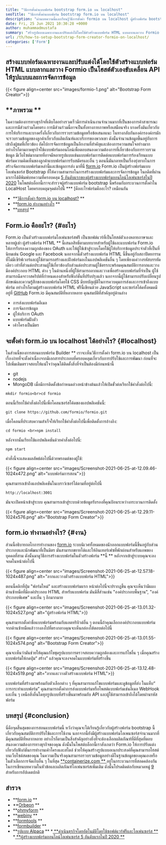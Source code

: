 ```yaml
---
title: "วิธีการตั้งค่าแบบฟอร์ม bootstrap form.io บน localhost" 
seoTitle: "วิธีการตั้งค่าแบบฟอร์ม bootstrap form.io บน localhost" 
description: "ผ่านบทความนี้และเรียนรู้วิธีการตั้งค่า formio บน localhost ผู้สร้างฟอร์ม bootstrap นี้ฟรีขยายได้และเสนอการรวมบุคคลที่สาม" 
date: Fri, 25 Jun 2021 10:30:28 +0000
author: muhammadmustafa
summary: "สร้างรูปแบบเฉพาะงานและปรับแต่งได้โดยใช้ตัวสร้างแบบฟอร์ม HTML แบบลากและวาง Formio เป็นโฮสต์ตัวเองขับเคลื่อน API ให้รูปแบบและการจัดการข้อมูล" 
url: /th/how-to-setup-bootstrap-form-creator-formio-on-localhost/
categories: ['Form']
---
```


## สร้างแบบฟอร์มเฉพาะงานและปรับแต่งได้โดยใช้ตัวสร้างแบบฟอร์ม HTML แบบลากและวาง Formio เป็นโฮสต์ตัวเองขับเคลื่อน API ให้รูปแบบและการจัดการข้อมูล

{{< figure align=center src="images/formio-1.png" alt="Bootstrap Form Creator">}}


##  **ภาพรวม ** 
ในความต้องการทางธุรกิจที่เติบโตอย่างรวดเร็วมีการดำเนินงานจำนวนมากที่เป็นของการค้าสาธารณะและการมีส่วนร่วมโดยตรง การมีส่วนร่วมนี้อาจเป็นทั้งทางกายภาพหรือเสมือนจริง บางครั้งมันเกี่ยวกับการให้บริการและบางครั้งก็เกี่ยวกับการรวบรวมข้อมูลหรือข้อเสนอแนะ ในทางกลับกันองค์กรองค์กรมักจะรวบรวมข้อมูลของลูกค้าเกี่ยวกับผลิตภัณฑ์และบริการของพวกเขา ดังนั้นจำนวนข้อมูลขึ้นอยู่กับการเข้าถึงผู้ชมที่เกี่ยวข้อง ถัดไปการจัดการข้อมูลเป็นอีกงานที่สำคัญและต้องการความสนใจอย่างมาก
อย่างไรก็ตามภาคธุรกิจใช้แบบฟอร์มออนไลน์เพื่อตอบสนองความต้องการที่เกี่ยวข้องกับการรวบรวมข้อมูล มีเว็บไซต์มากมายที่อาจมีหลายรูปแบบเช่นแบบฟอร์มการติดต่อแบบฟอร์มการร้องเรียนแบบฟอร์มความคิดเห็นของลูกค้าแบบฟอร์มการรับสมัครและอื่น ๆ ตอนนี้มันกลายเป็นเรื่องยุ่งยากในการสร้างจัดการแบบฟอร์มเหล่านี้และข้อมูลการส่ง มาที่นี่ [form.io][1] Form.io เป็นผู้สร้างฟอร์มแบบโอเพ่นซอร์ส Bootstrap ที่ให้ความสามารถในการสร้างแบบฟอร์มและการจัดการข้อมูล ในอดีตที่ผ่านมาเราได้ตีพิมพ์บทความที่ครอบคลุม [5 อันดับแรกของผู้สร้างแบบฟอร์มออนไลน์โอเพ่นซอร์สในปี 2020][2] ในโพสต์บล็อกนี้เราจะสำรวจผู้สร้างแบบฟอร์ม bootstrap นี้พร้อมกับกระบวนการตั้งค่าใน LocalHost โดยครอบคลุมจุดต่อไปนี้
  *** [คืออะไรฟอร์มคืออะไร? เหมือนกัน
  * **[วิธีการตั้งค่า form.io บน localhost?][4] ** 
  * **[form.io ทำงานอย่างไร][5] ** 
  * **[บทสรุป][6] ** 

## Form.io คืออะไร?   {#อะไร}
Form.io เป็นตัวสร้างแบบฟอร์มโอเพ่นซอร์สฟรี เป็นซอฟต์แวร์ที่เป็นโฮสต์ตัวเองหลายภาษาและหลายผู้เช่า ผู้สร้างฟอร์ม HTML ** นี้เสนอสิทธิ์ตามบทบาทสำหรับผู้ใช้และแบบฟอร์ม Form.io ให้การรับรองความถูกต้องของ OAuth และให้ผู้ใช้เข้าสู่ระบบโดยใช้ผู้ให้บริการข้อมูลประจำตัวที่เป็นที่นิยมเช่น Google และ Facebook นอกจากนี้ตัวสร้างแบบฟอร์ม HTML นี้ขึ้นอยู่กับสถาปัตยกรรมที่ไม่มีเซิร์ฟเวอร์และผู้ใช้สามารถสร้างและฝังฟอร์มลงในแอปพลิเคชันอื่น ๆ โดยเพียงแค่วางรหัสบรรทัดเดียว เท่าที่ส่วนต่อประสานผู้ใช้เกี่ยวข้องกับส่วนต่อประสานผู้ใช้ตรรกะพร้อมคุณสมบัติการลากและวาง มีองค์ประกอบ HTML ต่าง ๆ ในด้านหนึ่งที่ผู้ใช้สามารถลากและวางเพื่อสร้างแบบฟอร์มที่จำเป็น ผู้ใช้สามารถฉีดจาวาสคริปต์ที่กำหนดเองสำหรับฟังก์ชั่นที่ปรับปรุงแล้ว นอกจากนี้ผู้ใช้สามารถปรับเปลี่ยนรูปลักษณ์และความรู้สึกของแบบฟอร์มโดยใช้ CSS มีบทบัญญัติในการควบคุมการส่งและการเข้าถึงแบบฟอร์ม อย่างไรก็ตามผู้สร้างแบบฟอร์ม HTML ฟรีนี้เขียนด้วย JavaScript และซอร์สโค้ดทั้งหมดมีอยู่ที่ [GitHub][7]
Form.io มีคุณสมบัติที่หลากหลาย คุณสมบัติที่สำคัญอยู่ด้านล่าง
  * การส่งแบบฟอร์มอีเมล
  * การจัดการข้อมูล
  * ผู้ให้บริการ OAuth
  * แบบฟอร์มฝังตัว
  * เค้าโครงเป็นมิตร

## จะตั้งค่า form.io บน localhost ได้อย่างไร?   {#localhost}
ในส่วนนี้ของการสอนแบบฟอร์ม Builder ** เราจะเห็นวิธีการตั้งค่า form.io บน localhost เป็นเรื่องง่ายที่จะตั้งค่าเนื่องจากมีเอกสารประกอบที่ครอบคลุมเกี่ยวกับการปรับใช้และการพัฒนา
ก่อนที่จะไปเพิ่มเติมตรวจสอบให้แน่ใจว่าคุณได้ติดตั้งสิ่งที่จำเป็นต้องมีก่อนหน้านี้
  * git
  * nodejs
  * MongoDB
เมื่อมีการติดตั้งข้อกำหนดล่วงหน้าข้างต้นแล้วให้เปิดขั้วต่อเรียกใช้คำสั่งต่อไปนี้:
```
mkdir formio<br>cd formio
```
ตอนนี้เรียกใช้คำสั่งต่อไปนี้เพื่อโคลนซอร์สโค้ดของแอปพลิเคชันนี้:
```
git clone https://github.com/formio/formio.git
```
เมื่อโคลนที่ประสบความสำเร็จให้เรียกใช้คำสั่งต่อไปนี้เพื่อติดตั้งการอ้างอิง:
```
cd formio <br>npm install
```
หลังจากนั้นเรียกใช้แอปพลิเคชันด้วยคำสั่งต่อไปนี้:
```
npm start 
```
คำสั่งนี้จะแสดงผลลัพธ์ต่อไปนี้ด้วยพรอมต์ของผู้ใช้:

{{< figure align=center src="images/Screenshot-2021-06-25-at-12.09.46-1024x472.png" alt="แบบฟอร์มการสอน">}}

คุณสามารถเข้าถึงแอปพลิเคชันในเบราว์เซอร์ได้ตามที่อยู่ต่อไปนี้
```
http://localhost:3001 
```
มันจะเปิดหน้าเข้าสู่ระบบ คุณสามารถเข้าสู่ระบบด้วยข้อมูลรับรองที่คุณป้อนระหว่างกระบวนการติดตั้ง

{{< figure align=center src="images/Screenshot-2021-06-25-at-12.29.11-1024x576.png" alt="Bootstrap Form Creator">}}


## form.io ทำงานอย่างไร?   {#งาน}
ส่วนนี้อธิบายกลไกการทำงานของ [form.io][1] ระบบนิเวศทั้งหมดของนักออกแบบฟอร์มนี้ขึ้นอยู่กับส่วนประกอบและนักพัฒนาที่เป็นมิตร มันสามารถขยายได้และให้อินเทอร์เฟซที่พักผ่อนสำหรับแอพของบุคคลที่สาม ดังนั้นมาดูวิธีการสร้างแบบฟอร์มในตัวสร้างฟอร์ม  **นี้ ** 
หลังจากเข้าสู่ระบบคุณจะลงจอดในหน้าต่อไปนี้

{{< figure align=center src="images/Screenshot-2021-06-25-at-12.57.18-1024x487.png" alt="ลากและวางตัวสร้างแบบฟอร์ม HTML">}}

ตอนนี้คลิกที่ปุ่ม "ฟอร์มใหม่" และสร้างแบบฟอร์มแรก หน้าต่อไปนี้จะปรากฏขึ้น คุณจะเห็นว่ามีแผงด้านซ้ายมือที่มีองค์ประกอบ HTML สำหรับแบบฟอร์ม มันมีสี่ส่วนเช่น "องค์ประกอบพื้นฐาน", "องค์ประกอบพิเศษ" และอื่น ๆ อีกมากมาย

{{< figure align=center src="images/Screenshot-2021-06-25-at-13.01.32-1024x527.png" alt="ผู้สร้างฟอร์ม HTML">}}

คุณสามารถตั้งค่าชื่อแบบฟอร์มพร้อมกับแอตทริบิวต์อื่น ๆ ตอนนี้ถ้าคุณเลือกองค์ประกอบแบบฟอร์มจากด้านซ้ายมือแล้ววางลงไปที่ตรงกลางคุณจะเห็นกล่องโต้ตอบต่อไปนี้

{{< figure align=center src="images/Screenshot-2021-06-25-at-13.01.55-1024x574.png" alt="Bootstrap Form Creator">}}

คุณจะเห็นว่ามันช่วยให้คุณแก้ไขชุดรูปแบบการตรวจสอบความถูกต้องและการแก้ไขอื่น ๆ เมื่อคุณสร้างแบบฟอร์มให้กดปุ่ม“ สร้าง” แล้วคุณจะลงจอดในแบบฟอร์มที่สร้างขึ้น

{{< figure align=center src="images/Screenshot-2021-06-25-at-13.12.48-1024x519.png" alt="ลากและวางตัวสร้างแบบฟอร์ม HTML">}}

แบบฟอร์มที่สร้างมาพร้อมกับตัวเลือกต่าง ๆ ที่คุณสามารถแก้ไขแบบฟอร์มและดูข้อมูลที่ส่ง ในแท็บ“ การกระทำแบบฟอร์ม” คุณสามารถตั้งค่าการส่งแบบฟอร์มหรือโพสต์แบบฟอร์มเช่นอีเมล WebHook และอื่น ๆ เหนือสิ่งอื่นใดทุกรูปแบบที่สร้างขึ้นมาพร้อมกับ API และผู้ใช้สามารถเข้าถึงได้โดยผ่านรหัสฟอร์ม

## บทสรุป   {#conclusion}
นี่คือจุดสิ้นสุดของการสอนแบบฟอร์มนี้ หวังว่าคุณจะได้เรียนรู้เกี่ยวกับผู้สร้างฟอร์ม bootstrap นี้เกี่ยวกับคุณสมบัติการปรับใช้และการใช้งาน นอกจากนี้ยังมีผู้สร้างแบบฟอร์มโอเพนซอร์สจำนวนมากที่มีคุณสมบัติที่หลากหลาย อย่างไรก็ตามเป็นสิ่งสำคัญอย่างยิ่งที่จะต้องเลือกผลิตภัณฑ์ที่ดีที่สุดที่ตอบสนองความต้องการทางธุรกิจของคุณ ดังนั้นในโพสต์บล็อกนี้เราสังเกตว่า Form.io ให้การปรับแต่งเกี่ยวกับฟังก์ชันการทำงานเค้าโครงและสไตล์ ช่วยให้คุณสร้างรูปแบบอเนกประสงค์ที่คุณสามารถโฮสต์บนเว็บไซต์สดของคุณ ในความเป็นจริงคุณสามารถรวบรวมข้อมูลอย่างดีในฐานข้อมูลของคุณเองหรือในตัวเลือกการจัดเก็บอื่น ๆ
ในที่สุด [ **containerize.com ** ][8] อยู่ในกระบวนการที่สอดคล้องกันในการเขียนบทความในหัวข้อและผลิตภัณฑ์โอเพ่นซอร์สเพิ่มเติม ดังนั้นโปรดติดต่อกับหมวดหมู่ [9][9] สำหรับการอัปเดตปกติ

## สำรวจ
  * **[form.io][1] ** 
  * **[Orbeon][10] ** 
  * **[ohmyform][11] ** 
  * **[webiny][12] ** 
  * **[formtools][13] ** 
  * **[formbuilder][14] ** 
  * **[รูปแบบ Alpaca][15] ** 
  *[ **ดำเนินธุรกิจโดยอัตโนมัติโดยใช้ซอฟต์แวร์ฟรีและโอเพ่นซอร์ส ** ][16]
  *[ **ผู้สร้างแบบฟอร์มออนไลน์โอเพ่นซอร์ส 5 อันดับแรกในปี 2020 ** ][2]

  
[1]: https://products.containerize.com/form/formio/
[2]: https://blog.containerize.com/form/top-5-open-source-online-form-builders-in-year-2020/
[3]: #what
[4]: #localhost
[5]: #work
[6]: #Conclusion
[7]: https://github.com/formio/formio
[8]: https://www.containerize.com/
[9]: https://products.containerize.com/form/
[10]: https://products.containerize.com/form/orbeon/
[11]: https://products.containerize.com/form/ohmyform/
[12]: https://products.containerize.com/form/webiny/
[13]: https://products.containerize.com/form/formtools/
[14]: https://products.containerize.com/form/formbuilder/
[15]: https://products.containerize.com/form/alpaca/
[16]: https://blog.containerize.com/blogging/automate-business-operations-using-open-source-software/
